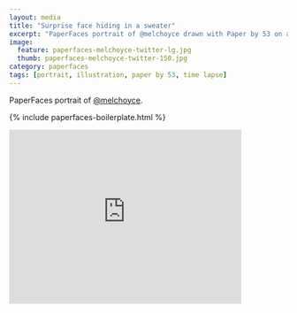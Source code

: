 ```yaml
---
layout: media
title: "Surprise face hiding in a sweater"
excerpt: "PaperFaces portrait of @melchoyce drawn with Paper by 53 on an iPad."
image: 
  feature: paperfaces-melchoyce-twitter-lg.jpg
  thumb: paperfaces-melchoyce-twitter-150.jpg
category: paperfaces
tags: [portrait, illustration, paper by 53, time lapse]
---
```


PaperFaces portrait of [@melchoyce](http://twitter.com/melchoyce).

{% include paperfaces-boilerplate.html %}

<iframe width="420" height="315" src="http://www.youtube.com/embed/8znOwv0XxcI" frameborder="0"> </iframe>
